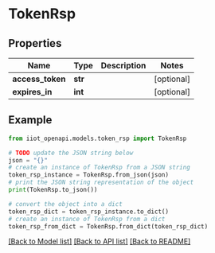 # TokenRsp


## Properties

Name | Type | Description | Notes
------------ | ------------- | ------------- | -------------
**access_token** | **str** |  | [optional] 
**expires_in** | **int** |  | [optional] 

## Example

```python
from iiot_openapi.models.token_rsp import TokenRsp

# TODO update the JSON string below
json = "{}"
# create an instance of TokenRsp from a JSON string
token_rsp_instance = TokenRsp.from_json(json)
# print the JSON string representation of the object
print(TokenRsp.to_json())

# convert the object into a dict
token_rsp_dict = token_rsp_instance.to_dict()
# create an instance of TokenRsp from a dict
token_rsp_from_dict = TokenRsp.from_dict(token_rsp_dict)
```
[[Back to Model list]](../README.md#documentation-for-models) [[Back to API list]](../README.md#documentation-for-api-endpoints) [[Back to README]](../README.md)


